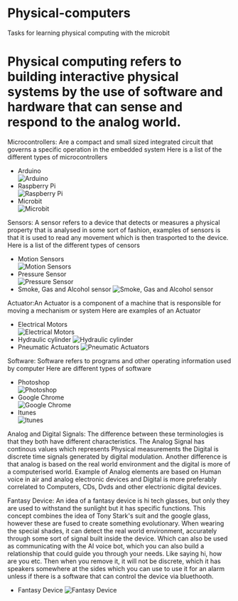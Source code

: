 # Physical-computers
Tasks for learning physical computing with the microbit
# Physical computing refers to building interactive physical systems by the use of software and hardware that can sense and respond to the analog world.

Microcontrollers: Are a compact and small sized integrated circuit that governs a specific operation in the embedded system 
Here is a list of the different types of microcontrollers
*  Arduino <br>
![Arduino](https://cdn.sparkfun.com/assets/b/f/e/9/c/513824face395f6d3d000000.png)
* Raspberry Pi <br>
![Raspberry Pi](https://www.raspberrypi.org/app/uploads/2015/01/Pi2ModB1GB_-comp.jpeg)
* Microbit <br> 
![Microbit](https://www.kitronik.co.uk/media/catalog/product/cache/1/thumbnail/9df78eab33525d08d6e5fb8d27136e95/5/6/5613_additional_bbc_microbit_board_only_back.jpg)


Sensors: A sensor refers to a device that detects or measures a physical property that is analysed in some sort of fashion, examples of sensors is that it is used to read any movement which is then trasported to the device.
Here is a list of the different types of censors 
* Motion Sensors <br>
![Motion Sensors](http://www.everspringindustry.com/Upload/images/PAM42_l.jpg)
* Pressure Sensor <br>
![Pressure Sensor](http://cfnewsads.thomasnet.com/images/cmsimage/image/pressure-sensor.jpg)
* Smoke, Gas and Alcohol sensor
![Smoke, Gas and Alcohol sensor](https://cdn.shopify.com/s/files/1/2311/3697/products/seeed-atmospheric-gas-sensor-mq2-butane-methane-alcohol-hydrogen-and-smoke-27026255310_x700.jpg?v=1507122412)


Actuator:An Actuator is a component of a machine that is responsible for moving a mechanism or system 
Here are examples of an Actuator 
* Electrical Motors <br>
![Electrical Motors](https://5.imimg.com/data5/XW/SK/MY-36621344/ac-electrical-motor-500x500.jpg)
* Hydraulic cylinder
![Hydraulic cylinder](http://i.ebayimg.com/00/s/MjQzWDUwMA==/z/xNkAAMXQVT9S-qaL/$_3.JPG?set_id=2)
* Pneumatic Actuators
![Pneumatic Actuators](https://valariearthur.files.wordpress.com/2013/09/pneumatic-actuators.jpg)

Software: Software refers to programs and other operating information used by computer
Here are different types of software
* Photoshop <br>
![Photoshop](https://upload.wikimedia.org/wikipedia/commons/thumb/9/92/Adobe_Photoshop_CS6_icon.svg/1041px-Adobe_Photoshop_CS6_icon.svg.png)
* Google Chrome <br>
![Google Chrome](https://upload.wikimedia.org/wikipedia/commons/thumb/e/e2/Google_Chrome_icon_%282011%29.svg/2000px-Google_Chrome_icon_%282011%29.svg.png)
* Itunes <br>
![Itunes](https://wiki.nus.edu.sg/download/attachments/19038641/itunes.jpg?version=1&modificationDate=1226675155407&api=v2)

Analog and Digital Signals: The difference between these terminologies is that they both have different characteristics. The Analog Signal has continous values which represents Physical measurements the Digital is discrete time signals generated by digital modulation. Another difference is that analog is based on the real world environment and the digital is more of a computerised world. Example of Analog elements are based on Human voice in air and analog electronic devices and Digital is more preferably correlated to Computers, CDs, Dvds and other electrionic digital devices. 

Fantasy Device: An idea of a fantasy device is hi tech glasses, but only they are used to withstand the sunlight but it has specific functions. This concept combines the idea of Tony Stark's suit and the google glass, however these are fused to create something evolutionary. When wearing the special shades, it can detect the real world environment, accurately through some sort of signal built inside the device. Which can also be used as communicating with the AI voice bot, which you can also build a relationship that could guide you through your needs. Like saying hi, how are you etc. Then when you remove it, it will not be discrete, which it has speakers somewhere at the sides which you can use to use it for an alarm unless if there is a software that can control the device via bluethooth. 
* Fantasy Device 
![Fantasy Device](https://www.geekalerts.com/u/Anna-Chapman-High-Definition-Spy-Glasses.jpg)


